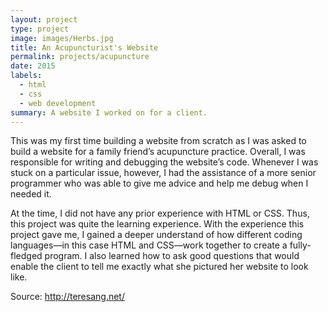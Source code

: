 ```yaml
---
layout: project
type: project
image: images/Herbs.jpg
title: An Acupuncturist's Website
permalink: projects/acupuncture
date: 2015
labels:
  - html
  - css
  - web development
summary: A website I worked on for a client. 
---
```


This was my first time building a website from scratch as I was asked to build a website for a family friend’s acupuncture practice. 
Overall, I was responsible for writing and debugging the website’s code. Whenever I was stuck on a particular issue, however, I had the assistance of a more senior programmer who was able to give me advice and help me debug when I needed it.

At the time, I did not have any prior experience with HTML or CSS. Thus, this project was quite the learning experience. With the experience this project gave me, I gained a deeper understand of how different coding languages—in this case HTML and CSS—work together to create a fully-fledged program. I also learned how to ask good questions that would enable the client to tell me exactly what she pictured her website to look like.



Source: http://teresang.net/
